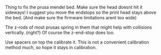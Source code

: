 Thing to fix the prusa mendel bed. Make sure the head doesnt hit it sideways!
I suggest you move the endstops so the print head stays above the bed. 
(And make sure the firmware limitations arent too wide)

The z-rods of most prusas spring in them that might help with collisions
vertically. (right?) Of course the z-end-stop does too.

Use spacers on top the calibrate it. 
This is not a convenient calibration method much, so hope it stays in calibration.
